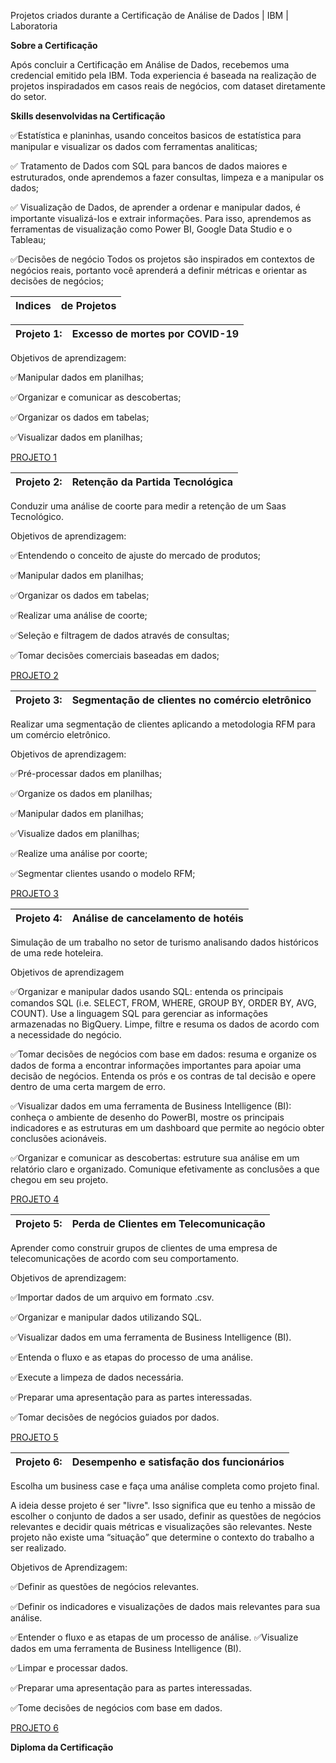 Projetos criados durante a Certificação de Análise de Dados | IBM | Laboratoria

**Sobre a Certificação**

Após concluir a Certificação em Análise de Dados, recebemos uma credencial emitido pela IBM. Toda experiencia é baseada na realização de projetos inspiradados em casos reais de negócios, com dataset diretamente do setor.

**Skills desenvolvidas na Certificação**

✅Estatística e planinhas, usando conceitos basicos de estatística para manipular e visualizar os dados com ferramentas analiticas;

✅ Tratamento de Dados com SQL para bancos de dados maiores e estruturados, onde aprendemos a fazer consultas, limpeza e a manipular os dados;

✅ Visualização de Dados, de aprender a ordenar e manipular dados, é importante visualizá-los e extrair informações. Para isso, aprendemos as ferramentas de visualização como Power BI, Google Data Studio e o Tableau;

✅Decisões de negócio Todos os projetos são inspirados em contextos de negócios reais, portanto você aprenderá a definir métricas e orientar as decisões de negócios;


|**Indices** | **de** **Projetos**|
|------------|-------------------------------------------------|

|Projeto 1: |Excesso de mortes por COVID-19|
|----------|---------------------------------------------------|

Objetivos de aprendizagem:

✅Manipular dados em planilhas;

✅Organizar e comunicar as descobertas;

✅Organizar os dados em tabelas;

✅Visualizar dados em planilhas;

[PROJETO 1](https://www.notion.so/camilavieiraa/Projeto-1-Excesso-de-mortes-por-Covid-19-na-Am-rica-Latina-6f17e0aa041a4931b1484b1b4036c177)

|Projeto 2: | Retenção da Partida Tecnológica |
|----------|---------------------------------------------------|

Conduzir uma análise de coorte para medir a retenção de um Saas Tecnológico.

Objetivos de aprendizagem:

✅Entendendo o conceito de ajuste do mercado de produtos;

✅Manipular dados em planilhas;

✅Organizar os dados em tabelas;

✅Realizar uma análise de coorte;

✅Seleção e filtragem de dados através de consultas;

✅Tomar decisões comerciais baseadas em dados;

[PROJETO 2](https://www.notion.so/camilavieiraa/Projeto-2-Reten-o-da-Partida-Tecnol-gica-51c1e547209840cfac4c0a511e72d971)

|Projeto 3: | Segmentação de clientes no comércio eletrônico 
|-----------|-----------------------------------------------|

Realizar uma segmentação de clientes aplicando a metodologia RFM para um comércio eletrônico.

Objetivos de aprendizagem:

✅Pré-processar dados em planilhas;

✅Organize os dados em planilhas;

✅Manipular dados em planilhas;

✅Visualize dados em planilhas;

✅Realize uma análise por coorte;

✅Segmentar clientes usando o modelo RFM;

[PROJETO 3](https://www.notion.so/camilavieiraa/Projeto-3-Segmenta-o-de-clientes-no-com-rcio-eletr-nico-d21dfe68967a4879823260185913eab0)

|Projeto 4: | Análise de cancelamento de hotéis 
|-----------|-----------------------------------------------|

Simulação de um trabalho no setor de turismo analisando dados históricos de uma rede hoteleira.

Objetivos de aprendizagem

✅Organizar e manipular dados usando SQL: entenda os principais comandos SQL (i.e. SELECT, FROM, WHERE, GROUP BY, ORDER BY, AVG, COUNT). Use a linguagem SQL para gerenciar as informações armazenadas no BigQuery. Limpe, filtre e resuma os dados de acordo com a necessidade do negócio.

✅Tomar decisões de negócios com base em dados: resuma e organize os dados de forma a encontrar informações importantes para apoiar uma decisão de negócios. Entenda os prós e os contras de tal decisão e opere dentro de uma certa margem de erro.

✅Visualizar dados em uma ferramenta de Business Intelligence (BI): conheça o ambiente de desenho do PowerBI, mostre os principais indicadores e as estruturas em um dashboard que permite ao negócio obter conclusões acionáveis.

✅Organizar e comunicar as descobertas: estruture sua análise em um relatório claro e organizado. Comunique efetivamente as conclusões a que chegou em seu projeto.

[PROJETO 4](https://www.notion.so/camilavieiraa/Projeto-4-An-lise-de-cancelamentos-de-hot-is-f3a580e81edc48e496235a951bed40c4)


|Projeto 5: | Perda de Clientes em Telecomunicação  
|-----------|-----------------------------------------------|


Aprender como construir grupos de clientes de uma empresa de telecomunicações de acordo com seu comportamento.

Objetivos de aprendizagem:

✅Importar dados de um arquivo em formato .csv.

✅Organizar e manipular dados utilizando SQL.

✅Visualizar dados em uma ferramenta de Business Intelligence (BI).

✅Entenda o fluxo e as etapas do processo de uma análise.

✅Execute a limpeza de dados necessária.

✅Preparar uma apresentação para as partes interessadas.

✅Tomar decisões de negócios guiados por dados.

[PROJETO 5](https://www.notion.so/camilavieiraa/Projeto-5-Perda-de-clientes-em-telecomunica-es-16fe8a79decd4cb1ab8cc702219e156c)


|Projeto 6: | Desempenho e satisfação dos funcionários  
|-----------|-----------------------------------------------|


Escolha um business case e faça uma análise completa como projeto final.

A ideia desse projeto é ser "livre". Isso significa que eu tenho a missão de escolher o conjunto de dados a ser usado, definir as questões de negócios relevantes e decidir quais métricas e visualizações são relevantes. Neste projeto não existe uma “situação” que determine o contexto do trabalho a ser realizado.

Objetivos de Aprendizagem:

✅Definir as questões de negócios relevantes.

✅Definir os indicadores e visualizações de dados mais relevantes para sua análise.

✅Entender o fluxo e as etapas de um processo de análise.
✅Visualize dados em uma ferramenta de Business Intelligence (BI).

✅Limpar e processar dados.

✅Preparar uma apresentação para as partes interessadas.

✅Tome decisões de negócios com base em dados.

[PROJETO 6](https://www.notion.so/camilavieiraa/Projeto-6-Desempenho-e-satisfa-o-dos-funcion-rios-94ec374f4f404d39b2c22eddb3e3ef60)


**Diploma da Certificação**

